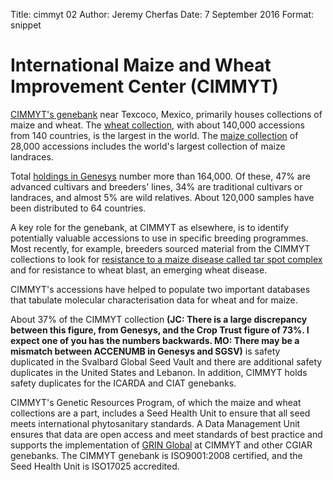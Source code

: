 Title: cimmyt 02 Author: Jeremy Cherfas Date: 7 September 2016 Format: snippet

# International Maize and Wheat Improvement Center (CIMMYT)

[CIMMYT's genebank][cimmyt] near Texcoco, Mexico, primarily houses collections of maize and wheat. The [wheat collection][adobe], with about 140,000 accessions from 140 countries, is the largest in the world. The [maize collection][adobe 2] of 28,000 accessions includes the world's largest collection of maize landraces.

Total [holdings in Genesys][mex002] number more than 164,000. Of these, 47% are advanced cultivars and breeders' lines, 34% are traditional cultivars or landraces, and almost 5% are wild relatives. About 120,000 samples have been distributed to 64 countries.

A key role for the genebank, at CIMMYT as elsewhere, is to identify potentially valuable accessions to use in specific breeding programmes. Most recently, for example, breeders sourced material from the CIMMYT collections to look for [resistance to a maize disease called tar spot complex][cimmyt 2] and for resistance to wheat blast, an emerging wheat disease.

CIMMYT's accessions have helped to populate two important databases that tabulate molecular characterisation data for wheat and for maize.

About 37% of the CIMMYT collection **(JC: There is a large discrepancy between this figure, from Genesys, and the Crop Trust figure of 73%. I expect one of you has the numbers backwards. MO: There may be a mismatch between ACCENUMB in Genesys and SGSV)** is safety duplicated in the Svalbard Global Seed Vault and there are additional safety duplicates in the United States and Lebanon. In addition, CIMMYT holds safety duplicates for the ICARDA and CIAT genebanks.

CIMMYT's Genetic Resources Program, of which the maize and wheat collections are a part, includes a Seed Health Unit to ensure that all seed meets international phytosanitary standards. A Data Management Unit ensures that data are open access and meet standards of best practice and supports the implementation of [GRIN Global][grin] at CIMMYT and other CGIAR genebanks.  The CIMMYT genebank is ISO9001:2008 certified, and the Seed Health Unit is ISO17025 accredited.

[adobe]: https://spark.adobe.com/page/QXtG2/
[adobe 2]: https://spark.adobe.com/page/bKgfw/
[cimmyt]: http://www.cimmyt.org/germplasm-bank/
[cimmyt 2]: http://www.cimmyt.org/ancient-maize-varieties-provide-modern-solution-to-tar-spot-complex/
[grin]: http://www.grin-global.org
[mex002]: https://www.genesys-pgr.org/wiews/MEX002/data
